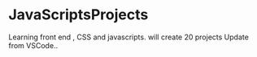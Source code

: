 # JavaScriptsProjects
 Learning front end , CSS and javascripts. will create 20 projects
  Update from VSCode.. 